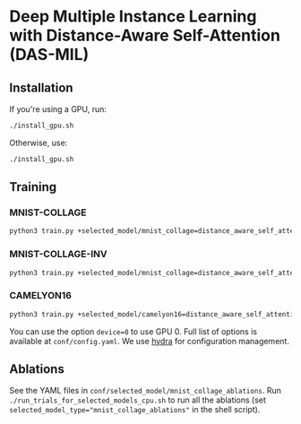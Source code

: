 # Deep Multiple Instance Learning with Distance-Aware Self-Attention (DAS-MIL)

## Installation

If you're using a GPU, run:

```bash
./install_gpu.sh
```

Otherwise, use:

```bash
./install_gpu.sh
```

## Training

### MNIST-COLLAGE

```bash
python3 train.py +selected_model/mnist_collage=distance_aware_self_attention +experiment=mnist_collage
```

### MNIST-COLLAGE-INV

```bash
python3 train.py +selected_model/mnist_collage=distance_aware_self_attention +experiment=mnist_collage_inverse
```

### CAMELYON16

```bash
python3 train.py +selected_model/camelyon16=distance_aware_self_attention
```

You can use the option `device=0` to use GPU 0. Full list of options is available at `conf/config.yaml`. We use [hydra](https://hydra.cc) for configuration management.

## Ablations

See the YAML files in `conf/selected_model/mnist_collage_ablations`.
Run `./run_trials_for_selected_models_cpu.sh` to run all the ablations (set `selected_model_type="mnist_collage_ablations"` in the shell script).
